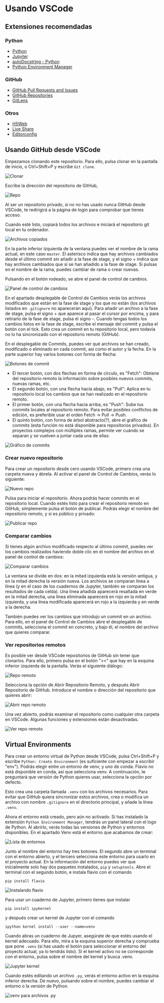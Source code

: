 # Usando VSCode

## Extensiones recomendadas

### Python

* [Python](https://marketplace.visualstudio.com/items?itemName=ms-python.python)
* [Jupyter](https://marketplace.visualstudio.com/items?itemName=ms-toolsai.jupyter)
* [autoDocstring - Python](https://marketplace.visualstudio.com/items?itemName=njpwerner.autodocstring)
* [Python Environment Manager](https://marketplace.visualstudio.com/items?itemName=donjayamanne.python-environment-manager)

### GitHub

* [GitHub Pull Requests and Issues](https://marketplace.visualstudio.com/items?itemName=GitHub.vscode-pull-request-github)
* [GitHub Repositories](https://marketplace.visualstudio.com/items?itemName=GitHub.remotehub)
* [GitLens](https://marketplace.visualstudio.com/items?itemName=eamodio.gitlens)

### Otros

* [H5Web](https://marketplace.visualstudio.com/items?itemName=h5web.vscode-h5web)
* [Live Share](https://marketplace.visualstudio.com/items?itemName=MS-vsliveshare.vsliveshare-pack)
* [Editorconfig](https://marketplace.visualstudio.com/items?itemName=EditorConfig.EditorConfig)

## Usando GitHub desde VSCode

Empezamos clonando este repositorio. Para ello, pulsa clonar en la pantalla de inicio, o Ctrl+Shift+P y escribe `Git clone`.

![Clonar](01.png)

Escribe la dirección del repositorio de GitHub,

![Repo](02.png)

Al ser un repositorio privado, si no no has usado nunca GitHub desde VSCode, te redirigirá a la página de login para comprobar que tienes acceso.

Cuando esté listo, copiará todos los archivos e iniciará el repositorio git local en tu ordenador.

![Archivos copiados](03.png)

En la parte inferior izquierda de la ventana puedes ver el nombre de la rama actual, en este caso `master`. El asterisco indica que hay archivos cambiados desde el último commit sin añadir a la fase de stage, y el signo + indica que hay archivos cambiados que sí se han añadido a la fase de stage. Si pulsas en el nombre de la rama, puedes cambiar de rama o crear nuevas.

Pulsando en el botón rodeado, se abre el panel de control de cambios.

![Panel de control de cambios](04.png)

En el apartado desplegable de Control de Cambios verás los archivos modificados que están en la fase de stage y los que no están (los archivos listados en `.gitignore` no aparecerán aquí). Para añadir un archivo a la fase de stage, pulsa el signo + que aparece al pasar el cursor por encima, y para retirarlo de la fase de stage, pulsa el signo -. Cuando tengas todos los cambios listos en la fase de stage, escribe el mensaje del commit y pulsa el botón con el tick. Esto crea un commit en tu repositorio local, pero todavía no lo ha sincronizado con el repositorio remoto (GitHub).

En el desplegable de Commits, puedes ver qué archivos se han creado, modificado o eliminado en cada commit, así como el autor y la fecha. En la parte superior hay varios botones con forma de flecha:

![Botones de commit](05.png)

* El tercer botón, con dos flechas en forma de círculo, es "Fetch": Obtiene del repositorio remoto la información sobre posibles nuevos commits, nuevas ramas, etc.
* El segundo botón, con una flecha hacia abajo, es "Pull": Aplica en tu repositorio local los cambios que se han realizado en el repositorio remoto.
* El primer botón, con una flecha hacia arriba, es "Push": Sube tus commits locales al repositorio remoto. Para evitar posibles conflictos de edición, es preferible usar el orden Fetch -> Pull -> Push.
* El quinto botón, con forma de árbol abstracto(?), abre el gráfico de commits (esta función no está disponible para repositorios privados). En proyectos complejos con múltiples ramas, permite ver cuándo se separan y se vuelven a juntar cada una de ellas:

![Gráfico de commits](06.png)

### Crear nuevo repositorio

Para crear un repositorio desde cero usando VSCode, primero crea una carpeta nueva y ábrela. Al activar el panel de Control de Cambios, verás lo siguiente:

![Nuevo repo](07.png)

Pulsa para iniciar el repositorio. Ahora podrás hacer commits en el repositorio local. Cuando estés listo para crear el repositorio remoto en GitHub, simplemente pulsa el botón de publicar. Podrás elegir el nombre del repositorio remoto, y si es público y privado:

![Publicar repo](08.png)

### Comparar cambios

Si tienes algún archivo modificado respecto al último commit, puedes ver los cambios realizados haviendo doble clic en el nombre del archivo en el panel de control de cambios:

![Comparar cambios](16.png)

La ventana se divide en dos: en la mitad izquierda está la versión antigua, y en la mitad derecha la versión nueva. Los archivos se comparan línea a línea (y en el caso de los cuadernos de Jupyter, también se comparan los resultados de cada celda). Una línea añadida aparecerá resaltada en verde en la mitad derecha, una línea eliminada aparecerá en rojo en la mitad izquierda, y una línea modificada aparecerá en rojo a la izquierda y en verde a la derecha.

También puedes ver los cambios que introdujo un commit en un archivo. Para ello, en el panel de Control de Cambios abre el desplegable de commits, selecciona el commit en concreto, y bajo él, el nombre del archivo que quieres comparar.

### Ver repositorios remotos

Es posible ver desde VSCode repositorios de GitHub sin tener que clonarlos. Para ello, primero pulsa en el botón "><" que hay en la esquina inferior izquierda de la pantalla. Verás el siguiente diálogo:

![Repo remoto](09.png)

Selecciona la opción de Abrir Repositorio Remoto, y después Abrir Repositorio de GitHub. Introduce el nombre o dirección del repositorio que quieres abrir:

![Abrir repo remoto](10.png)

Una vez abierto, podrás examinar el repositorio como cualquier otra carpeta en VSCode. Algunas funciones y extensiones están desactivadas.

![Ver repo remoto](11.png)

## Virtual Environments

Para crear un entorno virtual de Python desde VSCode, pulsa Ctrl+Shift+P y escribe `Python: Create Environment` (es suficiente con empezar a escribir "env"). Podrás elegir entre un entorno de venv, y uno de conda. Flavio no está disponible en conda, así que selecciona venv. A continuación, te preguntará que versión de Python quieres usar, selecciona la opción por defecto.

Esto crea una carpeta llamada `.venv` con los archivos necesarios. Para evitar que GitHub quiera sincronizar estos archivos, crea o modifica un archivo con nombre `.gitignore` en el directorio principal, y añade la línea `.venv`.

Ahora el entorno está creado, pero aún no activado. Si has instalado la extensión `Python Environment Manager`, tendrás un panel lateral con el logo de Python. Al abrirlo, verás todas las versiones de Python y entornos disponibles. En el apartado Venv está el entorno que acabamos de crear:

![Lista de entornos](12.png)

Junto al nombre del entorno hay tres botones. El segundo abre un terminal con el entorno abierto, y el tercero selecciona este entorno para usarlo en el proyecto actual. En la información del entorno puedes ver que inicialmente solo hay dos paquetes instalados, `pip` y `setuptools`. Abre el terminal con el segundo botón, e instala flavio con el comando

```pip install flavio```

![Instalando flavio](13.png)

Para usar un cuaderno de Jupyter, primero tienes que instalar

```pip install ipykernel```

y después crear un kernel de Jupyter con el comando

```ipython kernel install --user --name=venv```

Cuando abras un cuaderno de Jupyer, asegúrate de que estés usando el kernel adecuado. Para ello, mira a la esquina superior derecha y comprueba que pone `.venv` (si has usado el botón para seleccionar el entorno del proyecto actual, ya lo tendrás listo). Si el kernel activo no se corresponde con el entorno, pulsa sobre el nombre del kernel y busca .venv.

![Jupyter kernel](14.png)

Cuando estés editando un archivo `.py`, verás el entorno activo en la esquina inferior derecha. De nuevo, pulsando sobre el nombre, puedes cambiar el entorno o la versión de Python.

![venv para archivos .py](15.png)

